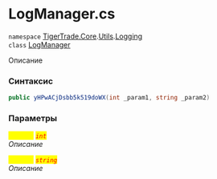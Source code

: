 
# LogManager.cs
`namespace` [TigerTrade.Core](../../../TigerTrade.Core.md).[Utils](../../../TigerTrade.Core/Utils.md).[Logging](../../../TigerTrade.Core/Utils/Logging.md)  
    `class` [LogManager](../../LogManager.cs.md)

Описание

### Синтаксис
```csharp
public yHPwACjDsbb5k519doWX(int _param1, string _param2)
```

### Параметры  
<mark style="color:yellow;">`_param1`</mark> <mark style="color:red;">*`int`*</mark>  
 *Описание*  
  
<mark style="color:yellow;">`_param2`</mark> <mark style="color:red;">*`string`*</mark>  
 *Описание*  
  

                    
                    